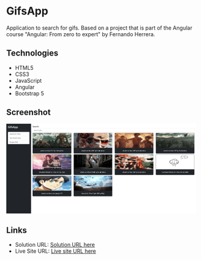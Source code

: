 # GifsApp

Application to search for gifs. Based on a project that is part of the Angular course "Angular: From zero to expert" by Fernando Herrera.

## Technologies

- HTML5
- CSS3
- JavaScript
- Angular
- Bootstrap 5

## Screenshot

![](./src/assets/gifs-app.png)

## Links

- Solution URL: [Solution URL here](https://github.com/derianrddev/gifs-app)
- Live Site URL: [Live site URL here](https://derianrddev.github.io/gifs-app/)
